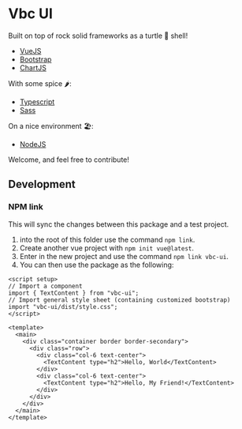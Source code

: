 # Vbc UI

Built on top of rock solid frameworks as a turtle 🐢 shell!

- [VueJS](https://vuejs.org/)
- [Bootstrap](https://getbootstrap.com/)
- [ChartJS](https://www.chartjs.org/)

With some spice 🌶️:

- [Typescript](https://www.typescriptlang.org/)
- [Sass](https://sass-lang.com/)

On a nice environment 🏖️:

- [NodeJS](https://nodejs.org/en/)

Welcome, and feel free to contribute!

## Development

### NPM link

This will sync the changes between this package and a test project.

1. into the root of this folder use the command `npm link`.
2. Create another vue project with `npm init vue@latest`.
3. Enter in the new project and use the command `npm link vbc-ui`.
4. You can then use the package as the following:

```vue
<script setup>
// Import a component
import { TextContent } from "vbc-ui";
// Import general style sheet (containing customized bootstrap)
import "vbc-ui/dist/style.css";
</script>

<template>
  <main>
    <div class="container border border-secondary">
      <div class="row">
        <div class="col-6 text-center">
          <TextContent type="h2">Hello, World</TextContent>
        </div>
        <div class="col-6 text-center">
          <TextContent type="h2">Hello, My Friend!</TextContent>
        </div>
      </div>
    </div>
  </main>
</template>
```
